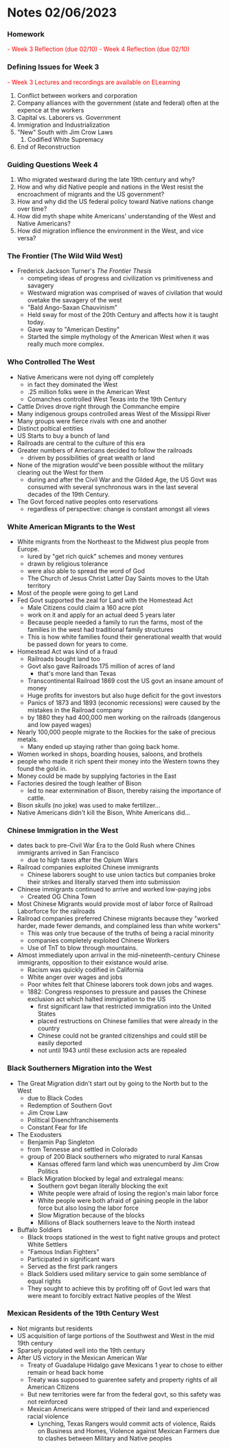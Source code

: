 <style type="text/css">
    important{
        color:red
    }

    name {
        color:blue
    }
</style>

# Notes 02/06/2023

### Homework
<important> - Week 3 Reflection (due 02/10)
<important> - Week 4 Reflection (due 02/10)

### Defining Issues for Week 3
<important> - Week 3 Lectures and recordings are available on ELearning
1. Conflict between workers and corporation
2. Company alliances with the government (state and federal) often at the expence at the workers
3. Capital vs. Laborers vs. Government
4. Immigration and Industrialization
5. "New" South with Jim Crow Laws
   1. Codified White Supremacy
6. End of Reconstruction

### Guiding Questions Week 4
1. Who migrated westward during the late 19th century and why?
2. How and why did Native people and nations in the West resist the encroachment of migrants and the US government?
3. How and why did the US federal policy toward Native nations change over time?
4. How did myth shape white Americans' understanding of the West and Native Americans?
5. How did migration inflience the environment in the West, and vice versa?


### The Frontier (The Wild Wild West)
- Frederick Jackson Turner's *The Frontier Thesis*
  - competing ideas of progress and civilization vs primitiveness and savagery
  - Westward migration was comprised of waves of civilation that would ovetake the savagery of the west
  - "Bald Ango-Saxan Chauvinism"
  - Held sway for most of the 20th Century and affects how it is taught today.
  - Gave way to "American Destiny"
  - Started the simple mythology of the American West when it was really much more complex.

### Who Controlled The West
- Native Americans were not dying off completely
  - in fact they dominated the West
  - .25 million folks were in the American West
  - Comanches controlled West Texas into the 19th Century
- Cattle Drives drove right through the Commanche empire
- Many indigenous groups controlled areas West of the Missippi River
- Many groups were fierce rivals with one and another
- Distinct poltical entities
- US Starts to buy a bunch of land
- Railroads are central to the culture of this era
- Greater numbers of Americans decided to follow the railroads
  - driven by possibilities of great wealth or land
- None of the migration would've been possible without the military clearing out the West for them
  - during and after the Civil War and the Gilded Age, the US Govt was consumed with several synchronous wars in the last several decades of the 19th Century.
- The Govt forced native peoples onto reservations
  - regardless of perspective: change is constant amongst all views

### White American Migrants to the West
- White migrants from the Northeast to the Midwest plus people from Europe.
  - lured by "get rich quick" schemes and money ventures
  - drawn by religious tolerance
  - were also able to spread the word of God
  - The Church of Jesus Christ Latter Day Saints moves to the Utah territory
- Most of the people were going to get Land
- Fed Govt supported the zeal for Land with the Homestead Act
  - Male Citizens could claim a 160 acre plot
  - work on it and apply for an actual deed 5 years later
  - Because people needed a family to run the farms, most of the families in the west had traditional family structures
  - This is how white families found their generational wealth that would be passed down for years to come.
- Homestead Act was kind of a fraud
  - Railroads bought land too
  - Govt also gave Railroads 175 million of acres of land
    - that's more land than Texas
  - Transcontinental Railroad 1869 cost the US govt an insane amount of money
  - Huge profits for investors but also huge deficit for the govt investors
  - Panics of 1873 and 1893 (economic recessions) were caused by the mistakes in the Railroad company
  - by 1880 they had 400,000 men working on the railroads (dangerous and low payed wages)
- Nearly 100,000 people migrate to the Rockies for the sake of precious metals.
  - Many ended up staying rather than going back home.
- Women worked in shops, boarding houses, saloons, and brothels
- people who made it rich spent their money into the Western towns they found the gold in.
- Money could be made by supplying factories in the East
- Factories desired the tough leather of Bison
  - led to near extermination of Bison, thereby raising the importance of cattle.
- Bison *skulls* (no joke) was used to make fertilizer...
- Native Americans didn't kill the Bison, White Americans did...

### Chinese Immigration in the West
- dates back to pre-Civil War Era to the Gold Rush where Chines immigrants arrived in San Francisco
  - due to high taxes after the Opium Wars
- Railroad companies exploited Chinese immigrants 
  - Chinese laborers sought to use union tactics but companies broke their strikes and literally starved them into submission
- Chinese immigrants continued to arrive and worked low-paying jobs
  - Created OG China Town
- Most Chinese Migrants would provide most of labor force of Railroad Laborforce for the railroads
- Railroad companies preferred Chinese migrants because they "worked harder, made fewer demands, and complained less than white workers"
  - This was only true because of the truths of being a racial minority
  - companies completely exploited Chinese Workers
  - Use of TnT to blow through mountains.
- Almost immediately upon arrival in the mid-nineteenth-century Chinese immigrants, opposition to their existance would arise.
  - Racism was quickly codified in California
  - White anger over wages and jobs
  - Poor whites felt that Chinese laborers took down jobs and wages.
  - 1882: Congress responses to pressure and passes the Chinese exclusion act which halted immigration to the US
    - first significant law that restricted immigration into the United States
    - placed restructions on Chinese families that were already in the country
    - Chinese could not be granted citizenships and could still be easily deported
    - not until 1943 until these exclusion acts are repealed
  
### Black Southerners Migration into the West
- The Great Migration didn't start out by going to the North but to the West
  - due to Black Codes
  - Redemption of Southern Govt
  - Jim Crow Law
  - Political Disenchfranchisements
  - Constant Fear for life
- The Exodusters
  - Benjamin Pap Singleton
  - from Tennesse and settled in Colorado
  - group of 200 Black southerners who migrated to rural Kansas
    - Kansas offered farm land which was unencumberd by Jim Crow Politics
  - Black Migration blocked by legal and extralegal means:
    - Southern govt began literally blocking the exit
    - White people were afraid of losing the region's main labor force
    - White people were both afraid of gaining people in the labor force but also losing the labor force
    - Slow Migration because of the blocks
    - Millions of Black southerners leave to the North instead
- Buffalo Soldiers
  - Black troops stationed in the west to fight native groups and protect White Settlers
  - "Famous Indian Fighters"
  - Participated in significant wars
  - Served as the first park rangers
  - Black Soldiers used military service to gain some semblance of equal rights
  - They sought to achieve this by profiting off of Govt led wars that were meant to forcibly extract Native peoples of the West

### Mexican Residents of the 19th Century West
- Not migrants but residents
- US acquisition of large portions of the Southwest and West in the mid 19th century
- Sparsely populated well into the 19th century
- After US victory in the Mexican American War
  - Treaty of Guadalupe Hidalgo gave Mexicans 1 year to chose to either remain or head back home
  - Treaty was supposed to guarentee safety and property rights of all American Citizens
  - But new territories were far from the federal govt, so this safety was not reinforced
  - Mexican Americans were stripped of their land and experienced racial violence
    - Lynching, Texas Rangers would commit acts of violence, Raids on Business and Homes, Violence against Mexican Farmers due to clashes between Military and Native peoples
  